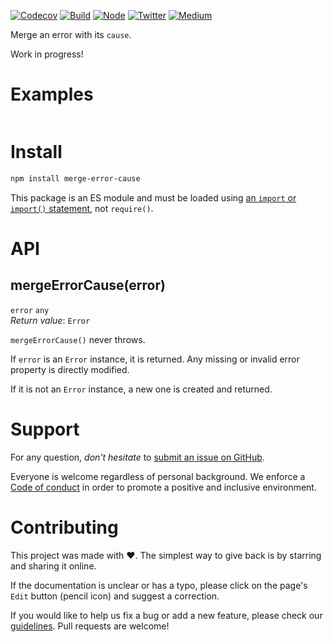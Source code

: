 [![Codecov](https://img.shields.io/codecov/c/github/ehmicky/merge-error-cause.svg?label=tested&logo=codecov)](https://codecov.io/gh/ehmicky/merge-error-cause)
[![Build](https://github.com/ehmicky/merge-error-cause/workflows/Build/badge.svg)](https://github.com/ehmicky/merge-error-cause/actions)
[![Node](https://img.shields.io/node/v/merge-error-cause.svg?logo=node.js)](https://www.npmjs.com/package/merge-error-cause)
[![Twitter](https://img.shields.io/badge/%E2%80%8B-twitter-4cc61e.svg?logo=twitter)](https://twitter.com/intent/follow?screen_name=ehmicky)
[![Medium](https://img.shields.io/badge/%E2%80%8B-medium-4cc61e.svg?logo=medium)](https://medium.com/@ehmicky)

Merge an error with its `cause`.

Work in progress!

# Examples

```js

```

# Install

```bash
npm install merge-error-cause
```

This package is an ES module and must be loaded using
[an `import` or `import()` statement](https://gist.github.com/sindresorhus/a39789f98801d908bbc7ff3ecc99d99c),
not `require()`.

# API

## mergeErrorCause(error)

`error` `any`\
_Return value_: `Error`

`mergeErrorCause()` never throws.

If `error` is an `Error` instance, it is returned. Any missing or invalid error
property is directly modified.

If it is not an `Error` instance, a new one is created and returned.

# Support

For any question, _don't hesitate_ to [submit an issue on GitHub](../../issues).

Everyone is welcome regardless of personal background. We enforce a
[Code of conduct](CODE_OF_CONDUCT.md) in order to promote a positive and
inclusive environment.

# Contributing

This project was made with ❤️. The simplest way to give back is by starring and
sharing it online.

If the documentation is unclear or has a typo, please click on the page's `Edit`
button (pencil icon) and suggest a correction.

If you would like to help us fix a bug or add a new feature, please check our
[guidelines](CONTRIBUTING.md). Pull requests are welcome!

<!-- Thanks go to our wonderful contributors: -->

<!-- ALL-CONTRIBUTORS-LIST:START -->
<!-- prettier-ignore -->
<!--
<table><tr><td align="center"><a href="https://twitter.com/ehmicky"><img src="https://avatars2.githubusercontent.com/u/8136211?v=4" width="100px;" alt="ehmicky"/><br /><sub><b>ehmicky</b></sub></a><br /><a href="https://github.com/ehmicky/merge-error-cause/commits?author=ehmicky" title="Code">💻</a> <a href="#design-ehmicky" title="Design">🎨</a> <a href="#ideas-ehmicky" title="Ideas, Planning, & Feedback">🤔</a> <a href="https://github.com/ehmicky/merge-error-cause/commits?author=ehmicky" title="Documentation">📖</a></td></tr></table>
 -->
<!-- ALL-CONTRIBUTORS-LIST:END -->
